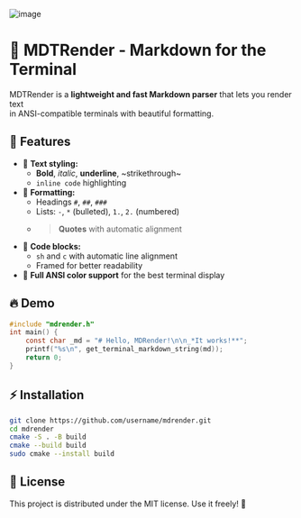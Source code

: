 ![image](https://github.com/user-attachments/assets/336e8bcf-7b2f-463a-9202-d6cfb5d7dbce)

# 🚀 MDTRender - Markdown for the Terminal

MDTRender is a **lightweight and fast Markdown parser** that lets you render text  
in ANSI-compatible terminals with beautiful formatting.

## 📌 Features

- 🔹 **Text styling:**
  - **Bold**, _italic_, **underline**, ~strikethrough~
  - `inline code` highlighting
- 🔹 **Formatting:**
  - Headings `#`, `##`, `###`
  - Lists: `-`, `*` (bulleted), `1.`, `2.` (numbered)
  - > **Quotes** with automatic alignment
- 🔹 **Code blocks:**
  - ```sh``` and ```c``` with automatic line alignment
  - Framed for better readability
- 🔹 **Full ANSI color support** for the best terminal display

## 🔥 Demo

```c
#include "mdrender.h"
int main() {
    const char _md = "# Hello, MDRender!\n\n_*It works!**";
    printf("%s\n", get_terminal_markdown_string(md));
    return 0;
}
```

## ⚡ Installation

```sh
git clone https://github.com/username/mdrender.git
cd mdrender
cmake -S . -B build
cmake --build build
sudo cmake --install build
```

## 📜 License

This project is distributed under the MIT license. Use it freely! 🖖

